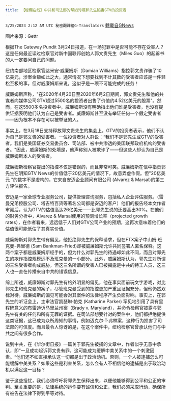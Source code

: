 ```yaml
---
title: 【秘翻在线】中共和司法部的帮凶污蔑郭先生陷害GTV的投资者
---
```

`3/25/2023 2:12 AM UTC 秘密翻譯組G-Translators` [轉載自GNews](https://gnews.org/articles/1044278)

         

图片来源：Gettr

根据The Gateway Pundit 3月24日报道，在一场犯罪中是否可能不存在受害人？这是任何最近读过检察官对新中国联邦创始人郭文贵先生（Miles Guo）的起诉书的人一定要问自己的问题。     

纽约南部地区检察官达米安·威廉姆斯（Damian Williams）指控郭文贵诈骗了10亿美元，涉案金额如此之大，通常情况下想要找到不计其数的受害者应该是一件轻松至极的事。但对威廉姆斯来说，这似乎是一项不可能完成的任务！

威廉姆斯声称，"在2020年4月20日至2020年6月2日期间，郭文贵先生和他的共谋者向媒体公司GTV超过5500名的投资者出售了价值约4.52亿美元的股票"。然而，在这5500多名投资者中，威廉姆斯没有明确指出他们谁是受害者，也没有提供证据表明他们认为自己是受害者。威廉姆斯甚至没有举证任何一个假定受害者——因为根本不存在可以被举证的人。

事实上，在3月18日支持释放郭文贵先生的集会上，GTV的投资者表示，他们不认为自己是郭文贵的受害者。一位投资者对人群说：“我们不是郭先生或GTV的受害者。我们是美国证券交易委员会、司法部、被中共渗透的美国联邦政府机构的受害者。"因此，威廉姆斯的处境是，他声称别人被欺诈了——但这些人却认为自己是威廉姆斯本人的受害者。

威廉姆斯检察官提出的指控不仅是错误的，而且非常可笑。威廉姆斯在信中指责郭先生在明知GTV News的价值低于20亿美元的情况下，故意弄虚作假。但"20亿美元 "的数字不是虚构的，它来自安迈企业顾问有限公司 (Alvarez & Marsal)的第三方评估报告。

安迈是一家全球专业服务公司，提供管理咨询服务，包括私人企业评估服务。（雷曼兄弟控股公司、塔吉特百货等著名公司都是安迈的客户）他们的报告经本文作者审阅后，认为GTV的估值高达26亿美元——比郭先生说的还要高出30%。在他们的财务分析中，Alvarez & Marsal使用的预测增长率（projected growth rates），在作者看来，远远低于人们对GTV公司产业的预期，这再次意味着他们的估值很可能低估了其真实价值。

威廉姆斯对郭先生带有偏见，他拒绝郭先生的保释请求，但在FTX案子中山姆·班克曼-弗里德 (Sam Bankman-Fried)却被威廉姆斯允许共同签署人匿名保释。这两个案子都是威廉姆斯经手的，但为什么对郭先生的待遇却如此不同，而且对郭先生的欺诈指控规模远不及班克曼的一小部分。此外，威廉姆斯认为，郭先生对所谓的三名受害者构成威胁，但这三名所谓的受害人已被揭露是中共的特工人员，这三人也一直在传播来自中共的错误信息。

综上所述，威廉姆斯对郭先生有格外明显的偏见，他在事实面前玩文字游戏，对比郭先生和班克曼的案子，尽管班克曼受到的指控更加严重且证据充分，但他仍然双标对待。威廉姆斯的偏见可能会对其案件的法律程序产生负面影响。事实上，在郭先生的听证会上，主审法官凯瑟琳·帕克 (Katharine Parker) 罕见地引用了具有里程碑意义的布雷迪诉马里兰州案（Brady v. Maryland），并命令检察官披露与郭先生有关的任何和所有无罪的证据。在司法部想要针对的案件中，他们都拒绝提供这类证据，这已成为众所周知的事情，例如迈克尔·T·弗林案，这种行为损害了司法部的可信度。而且最令人惊讶的是，在这个案件中，纽约检察官曾承认他们与中共之间有很多合作。

说到中共，在《华尔街日报》一篇关于郭先生被捕的文章中，作者似乎无意中承认，即“一旦成功起诉郭文贵有罪，这可能成为缓解中美关系中的一个刺激因素。“他们还不如直接承认这一切都是出于政治动机。否则，一个人被逮捕怎么可能缓解中美关系？如果这些是利害关系，怎么会有人不相信他的逮捕是出于政治动机以满足这一目标？

鉴于这些担忧，我们必须呼吁将郭先生保释出来，以便他能够得到公平和公正的审判。至关重要的是，法律系统的运作要有诚信和公正，我们必须采取行动，确保所有被告在法律下得到平等对待。
